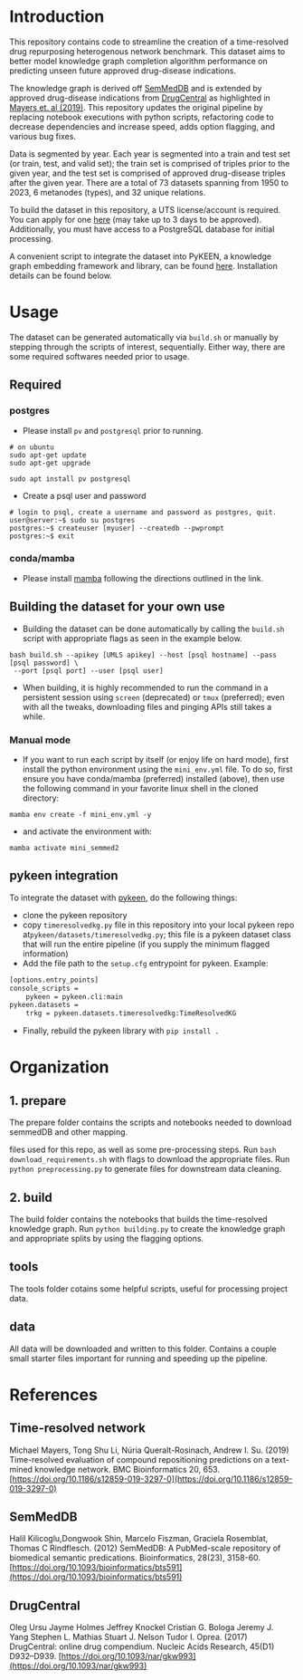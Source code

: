# Introduction

This repository contains code to streamline the creation of a time-resolved drug repurposing heterogenous network benchmark. This dataset aims to better model knowledge graph completion algorithm performance on predicting unseen future approved drug-disease indications. 

The knowledge graph is derived off [SemMedDB](https://skr3.nlm.nih.gov/SemMedDB/) and is extended by approved drug-disease indications from [DrugCentral](http://drugcentral.org/) as highlighted in [Mayers et. al (2019)](https://www.ncbi.nlm.nih.gov/pmc/articles/PMC6907279/). This repository updates the original pipeline by replacing notebook executions with python scripts, refactoring code to decrease dependencies and increase speed, adds option flagging, and various bug fixes. 

Data is segmented by year. Each year is segmented into a train and test set (or train, test, and valid set); the train set is comprised of triples prior to the given year, and the test set is comprised of approved drug-disease triples after the given year. There are a total of 73 datasets spanning from 1950 to 2023, 6 metanodes (types), and 32 unique relations.

To build the dataset in this repository, a UTS license/account is required. You can apply for one [here](https://uts.nlm.nih.gov/uts/signup-login) (may take up to 3 days to be approved). Additionally, you must have access to a PostgreSQL database for initial processing.

A convenient script to integrate the dataset into PyKEEN, a knowledge graph embedding framework and library, can be found [here](./timeresolvedkg.py). Installation details can be found below. 

# Usage
The dataset can be generated automatically via `build.sh` or manually by stepping through the scripts of interest, sequentially. Either way, there are some required softwares needed prior to usage.

## Required
### postgres
* Please install `pv` and `postgresql` prior to running.
```
# on ubuntu
sudo apt-get update
sudo apt-get upgrade

sudo apt install pv postgresql
```

* Create a psql user and password
```
# login to psql, create a username and password as postgres, quit.
user@server:~$ sudo su postgres 
postgres:~$ createuser [myuser] --createdb --pwprompt
postgres:~$ exit
```
### conda/mamba
* Please install [mamba](https://mamba.readthedocs.io/en/latest/installation/mamba-installation.html) following the directions outlined in the link.

## Building the dataset for your own use
* Building the dataset can be done automatically by calling the `build.sh` script with appropriate flags as seen in the example below.

```
bash build.sh --apikey [UMLS apikey] --host [psql hostname] --pass [psql password] \
 --port [psql port] --user [psql user]
```

* When building, it is highly recommended to run the command in a persistent session using `screen` (deprecated) or `tmux` (preferred); even with all the tweaks, downloading files and pinging APIs still takes a while.

### Manual mode
* If you want to run each script by itself (or enjoy life on hard mode), first install the python environment using the `mini_env.yml` file. To do so, first ensure you have conda/mamba (preferred) installed (above), then use the following command in your favorite linux shell in the cloned directory:

```
mamba env create -f mini_env.yml -y
```

* and activate the environment with:
```
mamba activate mini_semmed2
```

## pykeen integration
To integrate the dataset with [pykeen](https://github.com/pykeen/pykeen), do the following things:
* clone the pykeen repository
* copy `timeresolvedkg.py` file in this repository into your local pykeen repo at`pykeen/datasets/timeresolvedkg.py`; this file is a pykeen dataset class that will run the entire pipeline (if you supply the minimum flagged information) 
* Add the file path to the `setup.cfg` entrypoint for pykeen. Example:
```bash
[options.entry_points]
console_scripts = 
    pykeen = pykeen.cli:main
pykeen.datasets = 
    trkg = pykeen.datasets.timeresolvedkg:TimeResolvedKG
```
* Finally, rebuild the pykeen library with `pip install .`

# Organization

## 1. prepare

The prepare folder contains the scripts and notebooks needed to download semmedDB and other mapping.

files used for this repo, as well as some pre-processing steps. Run `bash download_requirements.sh` with flags to download the appropriate files. Run `python preprocessing.py` to generate files for downstream data cleaning. 

## 2. build

The build folder contains the notebooks that builds the time-resolved knowledge graph. Run `python building.py` to create the knowledge graph and appropriate splits by using the flagging options.

## tools

The tools folder cotains some helpful scripts, useful for processing project data.

## data

All data will be downloaded and written to this folder.  Contains a couple small starter files important for running and speeding up the pipeline.

# References

## Time-resolved network

Michael Mayers, Tong Shu Li, Núria Queralt-Rosinach, Andrew I. Su. (2019) Time-resolved evaluation of compound repositioning predictions on a text-mined knowledge network. BMC Bioinformatics 20, 653. [https://doi.org/10.1186/s12859-019-3297-0](https://doi.org/10.1186/s12859-019-3297-0)

## SemMedDB

Halil Kilicoglu,Dongwook Shin, Marcelo Fiszman, Graciela Rosemblat, Thomas C Rindflesch. (2012) SemMedDB: A PubMed-scale repository of biomedical semantic predications. Bioinformatics, 28(23), 3158-60. [https://doi.org/10.1093/bioinformatics/bts591](https://doi.org/10.1093/bioinformatics/bts591)

## DrugCentral

Oleg Ursu  Jayme Holmes  Jeffrey Knockel  Cristian G. Bologa  Jeremy J. Yang Stephen L. Mathias  Stuart J. Nelson  Tudor I. Oprea. (2017) DrugCentral: online drug compendium. Nucleic Acids Research, 45(D1) D932–D939. [https://doi.org/10.1093/nar/gkw993](https://doi.org/10.1093/nar/gkw993)
